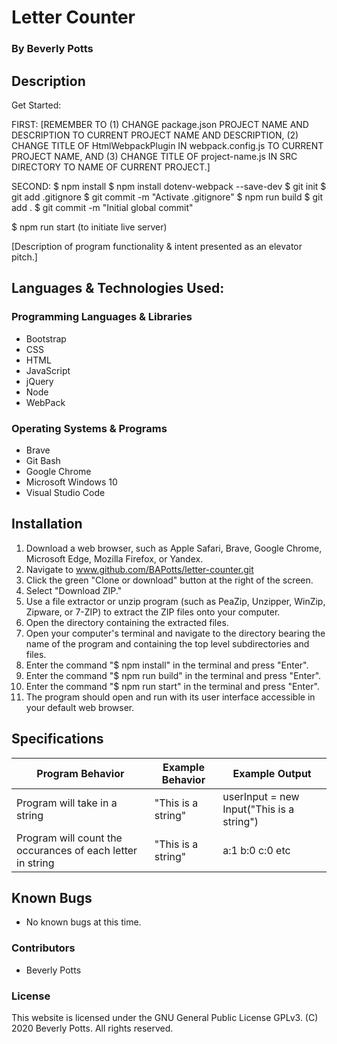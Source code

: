 # Letter Counter
 
  ### By Beverly Potts
 
## Description
 Get Started:
 
FIRST: [REMEMBER TO (1) CHANGE package.json PROJECT NAME AND DESCRIPTION TO CURRENT PROJECT NAME AND DESCRIPTION, (2) CHANGE TITLE OF HtmlWebpackPlugin IN webpack.config.js TO CURRENT PROJECT NAME, AND (3) CHANGE TITLE OF project-name.js IN SRC DIRECTORY TO NAME OF CURRENT PROJECT.]
 
SECOND:
  $ npm install
  $ npm install dotenv-webpack --save-dev
  $ git init
  $ git add .gitignore
  $ git commit -m "Activate .gitignore"
  $ npm run build
  $ git add .
  $ git commit -m "Initial global commit"
 
  $ npm run start (to initiate live server)
  
  [Description of program functionality & intent presented as an elevator pitch.]
 
## Languages & Technologies Used:
 
  ### Programming Languages & Libraries
  * Bootstrap
  * CSS
  * HTML
  * JavaScript
  * jQuery
  * Node
  * WebPack
 
  ### Operating Systems & Programs
  * Brave
  * Git Bash
  * Google Chrome
  * Microsoft Windows 10
  * Visual Studio Code
 
## Installation
 
  1.  Download a web browser, such as Apple Safari, Brave, Google Chrome, Microsoft Edge, Mozilla Firefox, or Yandex.
  2.  Navigate to www.github.com/BAPotts/letter-counter.git
  3.  Click the green "Clone or download" button at the right of the screen.
  4.  Select "Download ZIP."
  5.  Use a file extractor or unzip program (such as PeaZip, Unzipper, WinZip, Zipware, or 7-ZIP) to extract the ZIP files onto your computer.
  6.  Open the directory containing the extracted files.
  7.  Open your computer's terminal and navigate to the directory bearing the name of the program and containing the top level subdirectories and files.
  8.  Enter the command "$ npm install" in the terminal and press "Enter".
  9.  Enter the command "$ npm run build" in the terminal and press "Enter".
  10. Enter the command "$ npm run start" in the terminal and press "Enter".
  11. The program should open and run with its user interface accessible in your default web browser.
 
## Specifications
 
  | Program Behavior | Example Behavior | Example Output |
  | ----------- | ----------- | ----------- |
  |  Program will take in a string|"This is a string"  |userInput = new Input("This is a string")   |
  |  Program will count the occurances of each letter in string |"This is a string" | a:1 b:0 c:0 etc| 
  
 
## Known Bugs
 
  * No known bugs at this time. 
 
### Contributors
 
  * Beverly Potts
   
### License
 
This website is licensed under the GNU General Public License GPLv3. (C) 2020 Beverly Potts. All rights reserved.